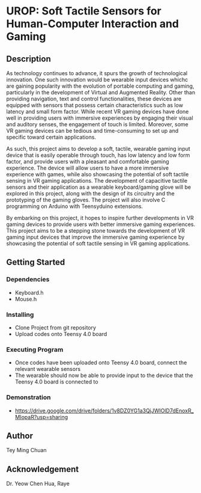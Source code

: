 # UROP: Soft Tactile Sensors for Human-Computer Interaction and Gaming #

## Description ##
As technology continues to advance, it spurs the growth of technological innovation. One such innovation would be wearable input devices whichc are gaining popularity with the evolution of portable computing and gaming, particularly in the development of Virtual and Augmented Reality. Other than providing navigation, text and control functionalities, these devices are equipped with sensors that possess certain characteristics such as low latency and small form factor. While recent VR gaming devices have done well in providing users with immersive experiences by engaging their visual and auditory senses, the engagement of touch is limited. Moreover, some VR gaming devices can be tedious and time-consuming to set up and specific toward certain applications. 

As such, this project aims to develop a soft, tactile, wearable gaming input device that is easily operable through touch, has low latency and low form factor, and provide users with a pleasant and comfortable gaming experience. The device will allow users to have a more immersive experience with games, while also showcasing the potential of soft tactile sensing in VR gaming applications. The development of capacitive tactile sensors and their application as a wearable keyboard/gaming glove will be explored in this project, along with the design of its circuitry and the prototyping of the gaming gloves. The project will also involve C programming on Arduino with Teensyduino extensions.

By embarking on this project, it hopes to inspire further developments in VR gaming devices to provide users with better immersive gaming experiences. This project aims to be a stepping stone towards the development of VR gaming input devices that improve the immersive gaming experience by showcasing the potential of soft tactile sensing in VR gaming applications.

## Getting Started ##
### Dependencies ###
- Keyboard.h
- Mouse.h

### Installing ###
- Clone Project from git repository
- Upload codes onto Teensy 4.0 board

### Executing Program ###
- Once codes have been uploaded onto Teensy 4.0 board, connect the relevant wearable sensors
- The wearable should now be able to provide input to the device that the Teensy 4.0 board is connected to

### Demonstration ###
- https://drive.google.com/drive/folders/1v8DZ0YG1a3QjJWIOlD7dEnoxR_MIopaR?usp=sharing 

## Author ##
Tey Ming Chuan

## Acknowledgement ##
Dr. Yeow Chen Hua, Raye
